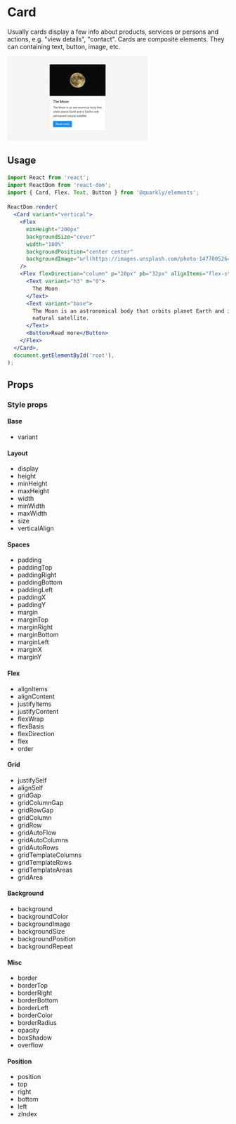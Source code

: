 # Card

Usually cards display a few info about products, services or persons and actions, e.g. "view details", "contact". Cards are composite elements. They can containing text, button, image, etc.

<img alt="card" src="src/card.png" width="320">

## Usage

```jsx
import React from 'react';
import ReactDom from 'react-dom';
import { Card, Flex, Text, Button } from '@quarkly/elements';

ReactDom.render(
  <Card variant="vertical">
    <Flex
      minHeight="200px"
      backgroundSize="cover"
      width="100%"
      backgroundPosition="center center"
      backgroundImage="url(https://images.unsplash.com/photo-1477005264461-b0e201668d92?ixlib=rb-1.2.1&ixid=eyJhcHBfaWQiOjEyMDd9&auto=format&fit=crop&w=1350&q=80)"
    />
    <Flex flexDirection="column" p="20px" pb="32px" alignItems="flex-start">
      <Text variant="h3" m="0">
        The Moon
      </Text>
      <Text variant="base">
        The Moon is an astronomical body that orbits planet Earth and is Earths only permanent
        natural satellite.
      </Text>
      <Button>Read more</Button>
    </Flex>
  </Card>,
  document.getElementById('root'),
);
```

## Props

### Style props

#### Base

- variant

#### Layout

- display
- height
- minHeight
- maxHeight
- width
- minWidth
- maxWidth
- size
- verticalAlign

#### Spaces

- padding
- paddingTop
- paddingRight
- paddingBottom
- paddingLeft
- paddingX
- paddingY
- margin
- marginTop
- marginRight
- marginBottom
- marginLeft
- marginX
- marginY

#### Flex

- alignItems
- alignContent
- justifyItems
- justifyContent
- flexWrap
- flexBasis
- flexDirection
- flex
- order

#### Grid

- justifySelf
- alignSelf
- gridGap
- gridColumnGap
- gridRowGap
- gridColumn
- gridRow
- gridAutoFlow
- gridAutoColumns
- gridAutoRows
- gridTemplateColumns
- gridTemplateRows
- gridTemplateAreas
- gridArea

#### Background

- background
- backgroundColor
- backgroundImage
- backgroundSize
- backgroundPosition
- backgroundRepeat

#### Misc

- border
- borderTop
- borderRight
- borderBottom
- borderLeft
- borderColor
- borderRadius
- opacity
- boxShadow
- overflow

#### Position

- position
- top
- right
- bottom
- left
- zIndex
